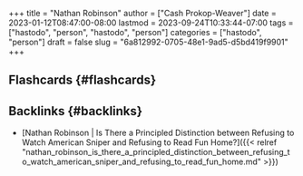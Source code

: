 +++
title = "Nathan Robinson"
author = ["Cash Prokop-Weaver"]
date = 2023-01-12T08:47:00-08:00
lastmod = 2023-09-24T10:33:44-07:00
tags = ["hastodo", "person", "hastodo", "person"]
categories = ["hastodo", "person"]
draft = false
slug = "6a812992-0705-48e1-9ad5-d5bd419f9901"
+++

## Flashcards {#flashcards}


## Backlinks {#backlinks}

-   [Nathan Robinson | Is There a Principled Distinction between Refusing to Watch American Sniper and Refusing to Read Fun Home?]({{< relref "nathan_robinson_is_there_a_principled_distinction_between_refusing_to_watch_american_sniper_and_refusing_to_read_fun_home.md" >}})

